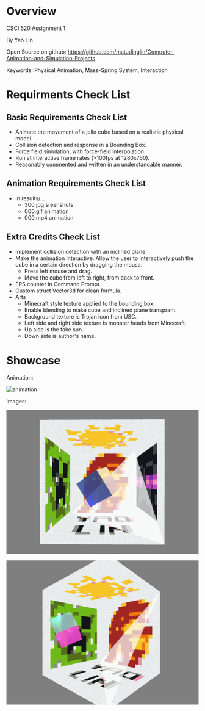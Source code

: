 # Overview
CSCI 520 Assignment 1

By Yao Lin

Open Source on github: https://github.com/matudinglin/Computer-Animation-and-Simulation-Projects

Keywords: Physical Animation, Mass-Spring System, Interaction

# Requirments Check List
## Basic Requirements Check List
- Animate the movement of a jello cube based on a realistic physical model.
- Collision detection and response in a Bounding Box.
- Force field simulation, with force-field interpolation.
- Run at interactive frame rates (>100fps at 1280x760).
- Reasonably commented and written in an understandable manner.

## Animation Requirements Check List
- In results/...
  - 300 jpg sreenshots
  - 000.gif animation
  - 000.mp4 animation

## Extra Credits Check List
- Implement collision detection with an inclined plane.
- Make the animation interactive. Allow the user to interactively push the cube in a certain direction by dragging the mouse. 
  - Press left mouse and drag.
  - Move the cube from left to right, from back to front.
- FPS counter in Command Prompt.
- Custom struct Vector3d for clean formula.
- Arts
  - Minecraft style texture applied to the bounding box.
  - Enable blending to make cube and inclined plane transprant.
  - Background texture is Trojan icon from USC.
  - Left side and right side texture is monster heads from Minecraft.
  - Up side is the fake sun.
  - Down side is author's name.



# Showcase
Animation:

![animation](./results/000.gif)

Images:

![001](./results/001.jpg)

![093](./results/093.jpg)



